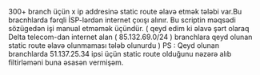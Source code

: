 300+ branch üçün x ip addresinə static route əlavə etmək tələbi var.Bu bracnhlarda fərqli İSP-lərdən internet çıxışı alınır. Bu scriptin məqsədi sözügedən işi manual etməmək üçündür. ( qeyd edim ki əlavə şərt olaraq Delta telecom-dan internet alan ( 85.132.69.0/24 ) branchlara qeyd olunan static route əlavə olunmaması tələb olunurdu ) PS : Qeyd olunan branchlarda 51.137.25.34 ipsi üçün static route olduğunu nəzərə alıb filtirləməni buna əsasən vermişəm.
